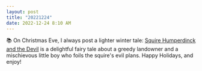 ```yaml
---
layout: post
title: "20221224"
date: 2022-12-24 8:10 AM
---
```


📚 On Christmas Eve, I always post a lighter winter tale: [Squire Humperdinck and the Devil](https://multoghost.wordpress.com/2022/12/24/squire-humperdinck-and-the-devil/) is a delightful fairy tale about a greedy landowner and a mischievous little boy who foils the squire's evil plans. Happy Holidays, and enjoy!

